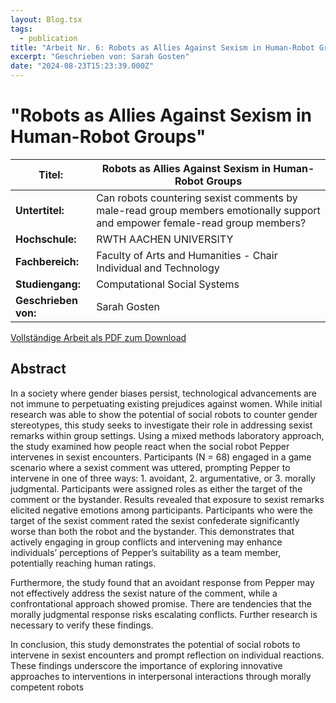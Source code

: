 ```yaml
---
layout: Blog.tsx
tags:
  - publication
title: "Arbeit Nr. 6: Robots as Allies Against Sexism in Human-Robot Groups"
excerpt: "Geschrieben von: Sarah Gosten"
date: "2024-08-23T15:23:39.000Z"
---
```


# "Robots as Allies Against Sexism in Human-Robot Groups"

<table class="table table-striped">
<thead>
<tr>
<th><strong>Titel:</strong></th>
<th>Robots as Allies Against Sexism in Human-Robot Groups</th>
</tr>
</thead>
<tbody>
<tr>
<td><strong>Untertitel:</strong></td>
<td>Can robots countering sexist comments by male-read group members emotionally support and empower female-read group members?</td>
</tr>
<tr>
<td><strong>Hochschule:</strong></td>
<td>RWTH AACHEN UNIVERSITY</td>
</tr>
<tr>
<td><strong>Fachbereich:</strong></td>
<td>Faculty of Arts and Humanities - Chair Individual and Technology</td>
</tr>
<tr>
<td><strong>Studiengang:</strong></td>
<td>Computational Social Systems</td>
</tr>
<tr>
<td><strong>Geschrieben von:</strong></td>
<td>Sarah Gosten</td>
</tr>
</tbody>
</table>

[Vollständige Arbeit als PDF zum Download](/arbeiten/arbeit-6_robots-as-allies-against-sexism-in-human-robot-groups.pdf)

## Abstract

In a society where gender biases persist, technological advancements are not immune to perpetuating existing prejudices against women. While initial research was
able to show the potential of social robots to counter gender stereotypes, this study
seeks to investigate their role in addressing sexist remarks within group settings.
Using a mixed methods laboratory approach, the study examined how people react
when the social robot Pepper intervenes in sexist encounters. Participants (N = 68) engaged in a game scenario where a sexist comment was uttered, prompting
Pepper to intervene in one of three ways: 1. avoidant, 2. argumentative, or 3.
morally judgmental. Participants were assigned roles as either the target of the
comment or the bystander. Results revealed that exposure to sexist remarks elicited
negative emotions among participants. Participants who were the target of the
sexist comment rated the sexist confederate significantly worse than both the robot
and the bystander. This demonstrates that actively engaging in group conflicts and
intervening may enhance individuals’ perceptions of Pepper’s suitability as a team
member, potentially reaching human ratings.

Furthermore, the study found that an avoidant response from Pepper may not effectively address the sexist nature of the comment, while a confrontational approach
showed promise. There are tendencies that the morally judgmental response risks
escalating conflicts. Further research is necessary to verify these findings.

In conclusion, this study demonstrates the potential of social robots to intervene
in sexist encounters and prompt reflection on individual reactions. These findings
underscore the importance of exploring innovative approaches to interventions in
interpersonal interactions through morally competent robots
